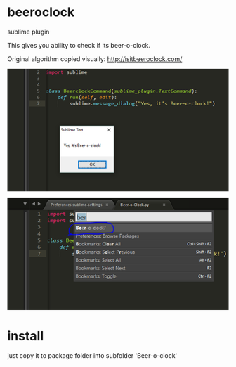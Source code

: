 # beeroclock
sublime plugin

This gives you ability to check if its beer-o-clock.

Original algorithm copied visually: http://isitbeeroclock.com/

![Alt text](beer2.png?raw=true "Beer2")
![Alt text](beer1.png?raw=true "Beer1")

# install
just copy it to package folder into subfolder 'Beer-o-clock'